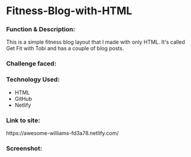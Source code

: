 # Fitness-Blog-with-HTML

<h3>Function & Description:</h3>
This is a simple fitness blog layout that I made with only HTML. It's called Get Fit with Tobi and has a couple of blog posts.

<h3>Challenge faced:</h3>

<h3>Technology Used:</h3>

- HTML
- GitHub 
- Netlify

<h3>Link to site:</h3>
https://awesome-williams-fd3a78.netlify.com/

<h3>Screenshot:</h3>



